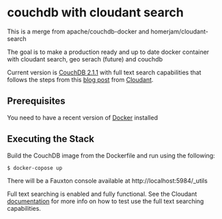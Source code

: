 # couchdb with cloudant search
This is a merge from apache/couchdb-docker and homerjam/cloudant-search

The goal is to make a production ready and up to date docker container with cloudant search, geo serach (future) and couchdb

Current version is [CouchDB 2.1.1](http://couchdb.apache.org/) with full text search capabilities that follows the steps from this [blog post](https://cloudant.com/blog/enable-full-text-search-in-apache-couchdb/#.Vly24SCrQbV) from [Cloudant](https://cloudant.com/).

## Prerequisites

You need to have a recent version of [Docker](https://www.docker.com/) installed

## Executing the Stack

Build the CouchDB image from the Dockerfile and run using the following:

```
$ docker-copose up

```

There will be a Fauxton console available at http://localhost:5984/_utils

Full text searching is enabled and fully functional.  See the Cloudant [documentation](https://cloudant.com/for-developers/search/) for more info on how to test use the full text searching capabilities.
